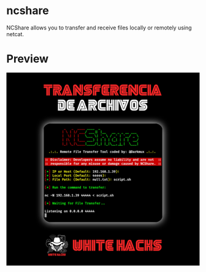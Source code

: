 # ncshare
NCShare allows you to transfer and receive files locally or remotely using netcat.
# Preview
![alt text](https://github.com/whitehacks00/ncshare/blob/main/img/ncshare.jpg)
